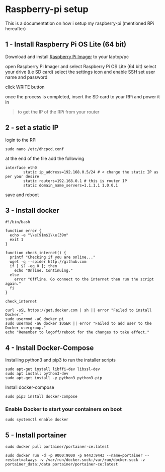 # Raspberry-pi setup

This is a documentation on how i setup my raspberry-pi (mentioned RPi hereafter)

## 1 - Install Raspberry Pi OS Lite (64 bit)

Download and install [Raspberry Pi Imager](https://www.raspberrypi.com/software/) to your laptop/pc

open Raspberry Pi Imager and select Raspberry Pi OS Lite (64 bit)
select your drive (i.e SD card) 
select the settings icon and enable SSH 
set user name and password

click WRITE button

once the process is completed, insert the SD card to your RPi and power it in 

> to get the IP of the RPi from your router

## 2 - set a static IP
login to the RPi

```
sudo nano /etc/dhcpcd.conf
```

at the end of the file add the following 


```
interface eth0
        static ip_address=192.168.0.5/24 # < change the static IP as per your desire
        static routers=192.168.0.1 # this is router IP
        static domain_name_servers=1.1.1.1 1.0.0.1
```

save and reboot

## 3 - Install docker

```
#!/bin/bash

function error {
  echo -e "\\e[91m$1\\e[39m"
  exit 1
}

function check_internet() {
  printf "Checking if you are online..."
  wget -q --spider http://github.com
  if [ $? -eq 0 ]; then
    echo "Online. Continuing."
  else
    error "Offline. Go connect to the internet then run the script again."
  fi
}

check_internet

curl -sSL https://get.docker.com | sh || error "Failed to install Docker."
sudo usermod -aG docker pi
sudo usermod -aG docker $USER || error "Failed to add user to the Docker usergroup."
echo "Remember to logoff/reboot for the changes to take effect."
```

## 4 - Install Docker-Compose

Installing python3 and pip3 to run the installer scripts

```
sudo apt-get install libffi-dev libssl-dev
sudo apt install python3-dev
sudo apt-get install -y python3 python3-pip
```

Install docker-compose

```
sudo pip3 install docker-compose
```
### Enable Docker to start your containers on boot

```
sudo systemctl enable docker
```

## 5 - Install portainer

```
sudo docker pull portainer/portainer-ce:latest
```

```
sudo docker run -d -p 9000:9000 -p 9443:9443 --name=portainer --restart=always -v /var/run/docker.sock:/var/run/docker.sock -v portainer_data:/data portainer/portainer-ce:latest
```

